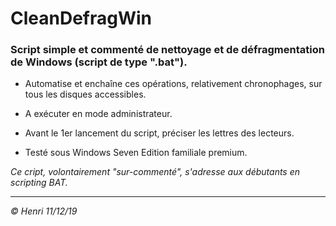 # CleanDefragWin

### Script simple et commenté de nettoyage et de défragmentation de Windows (script de type ".bat").

* Automatise et enchaîne ces opérations, relativement chronophages, sur tous les disques accessibles.

* A exécuter en mode administrateur.

* Avant le 1er lancement du script, préciser les lettres des lecteurs.

* Testé sous Windows Seven Edition familiale premium.

_Ce cript, volontairement "sur-commenté", s'adresse aux débutants en scripting BAT._

---
_© Henri 11/12/19_

